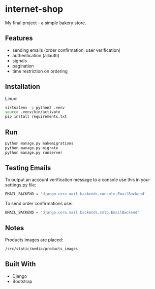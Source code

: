 # internet-shop

My final project - a simple bakery store.

## Features
- sending emails (order confirmation, user verification)
- authentication (allauth)
- signals
- pagination
- time restriction on ordering

## Installation

Linux:

```bash
virtualenv -p python3 .venv
source .venv/bin/activate
pip install requirements.txt
```

## Run

```bash
python manage.py makemigrations
python manage.py migrate
python manage.py runserver
```

## Testing Emails

To output an account verification message to a console use this in your settings.py file:

```python
EMAIL_BACKEND = 'django.core.mail.backends.console.EmailBackend'
```
To send order confirmations use:
```python
EMAIL_BACKEND = 'django.core.mail.backends.smtp.EmailBackend'
```

## Notes

Products images are placed:
```bash
/src/static/media/products_images
```

## Built With
- Django
- Bootstrap